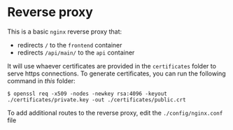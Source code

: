 # Reverse proxy
This is a basic `nginx` reverse proxy that:

* redirects `/` to the `frontend` container
* redirects `/api/main/` to the `api` container

It will use whaever certificates are provided in the `certificates` folder to serve https connections. To generate certificates, you can run the following command in *this* folder:

```
$ openssl req -x509 -nodes -newkey rsa:4096 -keyout ./certificates/private.key -out ./certificates/public.crt
```

To add additional routes to the reverse proxy, edit the `./config/nginx.conf` file